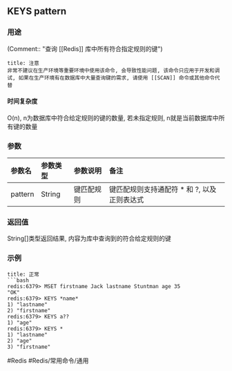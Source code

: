 ## KEYS pattern

### 用途
(Comment:: "查询 [[Redis]] 库中所有符合指定规则的键")

```ad-warning
title: 注意
非常不建议在生产环境等重要环境中使用该命令, 会导致性能问题, 该命令只应用于开发和调试, 如果在生产环境有在数据库中大量查询键的需求, 请使用 [[SCAN]] 命令或其他命令代替
```

#### 时间复杂度
O(n), n为数据库中符合给定规则的键的数量, 若未指定规则, n就是当前数据库中所有键的数量

### 参数
|参数名|参数类型|参数说明|备注|
|:-|:-|:-|:-|
|pattern|String|键匹配规则|键匹配规则支持通配符 \* 和 \?, 以及正则表达式|

### 返回值
String[]类型返回结果, 内容为库中查询到的符合给定规则的键

### 示例
```ad-info
title: 正常
```bash
redis:6379> MSET firstname Jack lastname Stuntman age 35
"OK"
redis:6379> KEYS *name*
1) "lastname"
2) "firstname"
redis:6379> KEYS a??
1) "age"
redis:6379> KEYS *
1) "lastname"
2) "age"
3) "firstname"
```

#Redis #Redis/常用命令/通用 